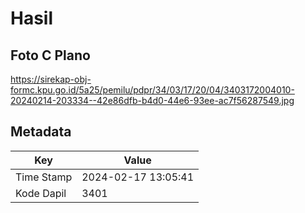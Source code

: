 # Hasil

## Foto C Plano

https://sirekap-obj-formc.kpu.go.id/5a25/pemilu/pdpr/34/03/17/20/04/3403172004010-20240214-203334--42e86dfb-b4d0-44e6-93ee-ac7f56287549.jpg


## Metadata

| Key        | Value               |
| ---------- | ------------------- |
| Time Stamp | 2024-02-17 13:05:41 |
| Kode Dapil | 3401                |



